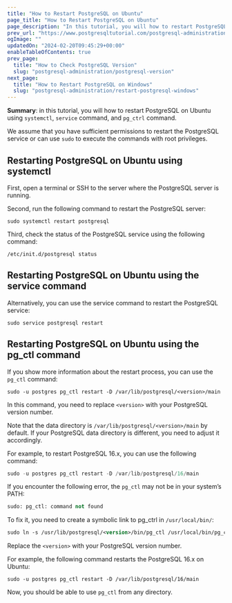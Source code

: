 ```yaml
---
title: "How to Restart PostgreSQL on Ubuntu"
page_title: "How to Restart PostgreSQL on Ubuntu"
page_description: "In this tutorial, you will how to restart PostgreSQL on Ubuntu using systemctl, service command, and pg_ctrl command."
prev_url: "https://www.postgresqltutorial.com/postgresql-administration/postgresql-restart-ubuntu/"
ogImage: ""
updatedOn: "2024-02-20T09:45:29+00:00"
enableTableOfContents: true
prev_page: 
  title: "How to Check PostgreSQL Version"
  slug: "postgresql-administration/postgresql-version"
next_page: 
  title: "How to Restart PostgreSQL on Windows"
  slug: "postgresql-administration/restart-postgresql-windows"
---
```





**Summary**: in this tutorial, you will how to restart PostgreSQL on Ubuntu using `systemctl`, `service` command, and `pg_ctrl` command.

We assume that you have sufficient permissions to restart the PostgreSQL service or can use `sudo` to execute the commands with root privileges.


## Restarting PostgreSQL on Ubuntu using systemctl

First, open a terminal or SSH to the server where the PostgreSQL server is running.

Second, run the following command to restart the PostgreSQL server:


```httpsql
sudo systemctl restart postgresql

```
Third, check the status of the PostgreSQL service using the following command:


```
/etc/init.d/postgresql status

```

## Restarting PostgreSQL on Ubuntu using the service command

Alternatively, you can use the service command to restart the PostgreSQL service:


```
sudo service postgresql restart

```

## Restarting PostgreSQL on Ubuntu using the pg\_ctl command

If you show more information about the restart process, you can use the `pg_ctl` command:


```
sudo -u postgres pg_ctl restart -D /var/lib/postgresql/<version>/main

```
In this command, you need to replace `<version>` with your PostgreSQL version number.

Note that the data directory is `/var/lib/postgresql/<version>/main` by default. If your PostgreSQL data directory is different, you need to adjust it accordingly.

For example, to restart PostgreSQL 16\.x, you can use the following command:


```sql
sudo -u postgres pg_ctl restart -D /var/lib/postgresql/16/main
```
If you encounter the following error, the `pg_ctl` may not be in your system’s PATH:


```sql
sudo: pg_ctl: command not found
```
To fix it, you need to create a symbolic link to pg\_ctrl in `/usr/local/bin/`:


```xml
sudo ln -s /usr/lib/postgresql/<version>/bin/pg_ctl /usr/local/bin/pg_ctl
```
Replace the `<version>` with your PostgreSQL version number.

For example, the following command restarts the PostgreSQL 16\.x on Ubuntu:


```
sudo -u postgres pg_ctl restart -D /var/lib/postgresql/16/main
```
Now, you should be able to use `pg_ctl` from any directory.

